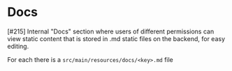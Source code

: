 # Docs

[#215] Internal "Docs" section where users of different permissions can view static content that is stored in .md static files on the backend, for easy editing.

For each <key> there is a `src/main/resources/docs/<key>.md` file
